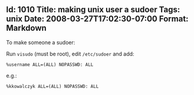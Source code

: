 Id: 1010
Title: making unix user a sudoer
Tags: unix
Date: 2008-03-27T17:02:30-07:00
Format: Markdown
--------------
To make someone a sudoer:

Run `visudo` (must be root), edit `/etc/sudoer` and add:

```
%username ALL=(ALL) NOPASSWD: ALL
```

e.g.:
```
%kkowalczyk ALL=(ALL) NOPASSWD: ALL
```
